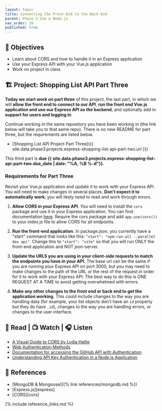 ```yaml
---
layout: topic
title: Connecting the Front-End to the Back-End
parent: Phase 3 Vue & Node.js
nav_order: 20
published: true
---
```


## 🎯 Objectives

- Learn about CORS and how to handle it in an Express application
- Use your Express API with your Vue.js application
- Work on project in class

## 🏗️ Project: Shopping List API Part Three

**Today we start work on part three** of this project, the last part, in which we will **allow the front end to connect to our API**, **run the front end Vue.js application and use our Express API as the backend**, and optionally add in **support for users and logging in**.

Continue working in the same repository you have been working in (the link below will take you to that same repo). There is no new README for part three, but the requirements are listed below.

- [Shopping List API Project Part Three]({{ site.data.phase3.projects.express-shopping-list-api-part-two.url }})

This third part is **due {{ site.data.phase3.projects.express-shopping-list-api-part-two.due_date | date: "%A, %B %-d"}}**.

### Requirements for Part Three

Revisit your Vue.js application and update it to work with your Express API. You will need to make changes in several places. **Don't expect it to automatically work**; you will likely need to read and work through errors.

1. **Allow CORS in your Express API**. You will need to install the `cors` package and use it in your Express application. You can find documentation [here](https://expressjs.com/en/resources/middleware/cors.html). Require the cors package and add `app.use(cors())` to your index.js file to allow CORS for all endpoints.
  
2. **Run the front-end application.** In package.json, you currently have a "start" command that looks like this: `"start": "npm-run-all --parallel dev api"`. Change this to `"start": "vite"` so that you will run ONLY the front-end application and NOT json-server.

3. **Update the URLS you are using in your client-side requests to match the endpoints you have in your API.** The base url can be the same if you are running your Express API on port 3000, but you may need to make changes to the path of the URL or the rest of the request in order for it to work with your Express API. The best way to do this is ONE REQUEST AT A TIME to avoid getting overwhelmed with errors.

4. **Make any other changes to the front end or back end to get the application working**. This could include changes to the way you are handling data (for example, your list objects don't have an `id` property but they do have `_id`), changes to the way you are handling errors, or changes to the user interface.

## 📖 Read | 📺 Watch | 🎧 Listen

- [A Visual Guide to CORS by Lydia Hallie](https://dev.to/lydiahallie/cs-visualized-cors-5b8h)
- [Web Authentication Methods](https://testdriven.io/blog/web-authentication-methods/)
- [Documentation for accessing the GitHub API with Authentication](https://docs.github.com/en/rest/authentication/authenticating-to-the-rest-api?apiVersion=2022-11-28)
- [Understanding API Key Authentication in a Node.js Application](https://blog.logrocket.com/understanding-api-key-authentication-node-js/)

## 🔖 References

- [MongoDB & Mongoose]({% link references/mongodb.md %})
- [Express.js][express]
- [CORS][cors]

{% include reference_links.md %}
